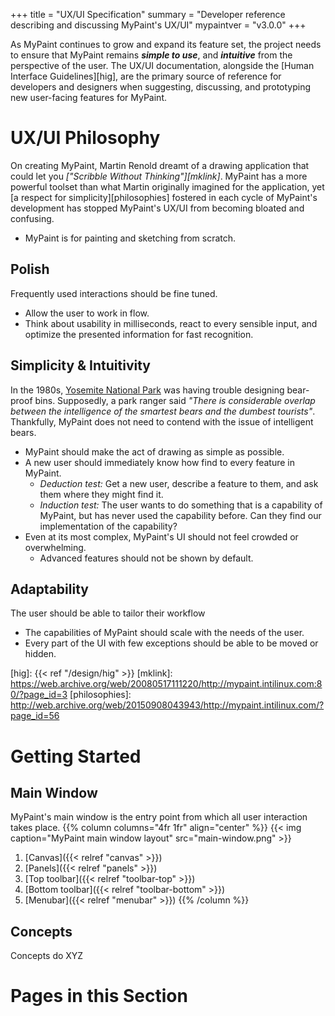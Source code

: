 +++
title = "UX/UI Specification"
summary = "Developer reference describing and discussing MyPaint's UX/UI"
mypaintver = "v3.0.0"
+++

As MyPaint continues to grow and expand its feature set, the project needs to
ensure that MyPaint remains ***simple to use***, and ***intuitive*** from the perspective of
the user. The UX/UI documentation, alongside the [Human Interface Guidelines][hig],
are the primary source of reference for developers and designers when suggesting,
discussing, and prototyping new user-facing features for MyPaint.

# UX/UI Philosophy
On creating MyPaint, Martin Renold dreamt of a drawing application that could let you
*["Scribble Without Thinking"][mklink]*.
MyPaint has a more powerful toolset than what Martin originally imagined
for the application, yet [a respect for simplicity][philosophies] fostered in each
cycle of MyPaint's development has stopped MyPaint's UX/UI from becoming bloated and confusing.
- MyPaint is for painting and sketching from scratch.

## Polish
Frequently used interactions should be fine tuned.
- Allow the user to work in flow.
- Think about usability in milliseconds, react to every sensible input, and
optimize the presented information for fast recognition.

## Simplicity & Intuitivity
In the 1980s, [Yosemite National Park][sourceYNP] was having trouble designing
bear-proof bins. Supposedly, a park ranger said *"There is
considerable overlap between the intelligence of the smartest bears and the
dumbest tourists"*. Thankfully, MyPaint does not need to contend with the issue
of intelligent bears.
- MyPaint should make the act of drawing as simple as possible.
- A new user should immediately know how find to every feature in MyPaint.
    - *Deduction test:* Get a new user, describe a feature to them, and ask
them where they might find it.
    - *Induction test:* The user wants to do something that is a capability of
MyPaint, but has never used the capability before. Can they find our implementation
of the capability?
- Even at its most complex, MyPaint's UI should not feel crowded or overwhelming.
    - Advanced features should not be shown by default.

[sourceYNP]: https://www.core77.com/posts/101787/

## Adaptability
The user should be able to tailor their workflow
- The capabilities of MyPaint should scale with the needs of the user.
- Every part of the UI with few exceptions should be able to be moved or hidden.

[hig]: {{< ref "/design/hig" >}}
[mklink]: https://web.archive.org/web/20080517111220/http://mypaint.intilinux.com:80/?page_id=3
[philosophies]: http://web.archive.org/web/20150908043943/http://mypaint.intilinux.com/?page_id=56

# Getting Started
## Main Window
MyPaint's main window is the entry point from which all user interaction takes place.
{{% column columns="4fr 1fr" align="center" %}}
{{< img caption="MyPaint main window layout" src="main-window.png" >}}
1. [Canvas]({{< relref "canvas" >}})
2. [Panels]({{< relref "panels" >}})
3. [Top toolbar]({{< relref "toolbar-top" >}})
4. [Bottom toolbar]({{< relref "toolbar-bottom" >}})
5. [Menubar]({{< relref "menubar" >}})
{{% /column %}}
## Concepts
Concepts do XYZ

# Pages in this Section
